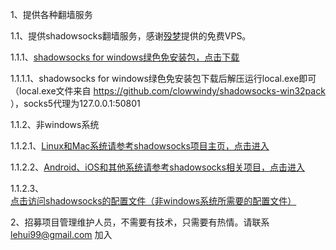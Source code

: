 1、提供各种翻墙服务

1.1、提供shadowsocks翻墙服务，感谢[殁梦](https://twitter.com/UfMeng)提供的免费VPS。

1.1.1、[shadowsocks for windows绿色免安装包，点击下载](https://github.com/vpstunnel/downloads/raw/master/shadowsocks/shadowsocks.zip)

1.1.1.1、shadowsocks for windows绿色免安装包下载后解压运行local.exe即可（local.exe文件来自 https://github.com/clowwindy/shadowsocks-win32pack ），socks5代理为127.0.0.1:50801

1.1.2、非windows系统

1.1.2.1、[Linux和Mac系统请参考shadowsocks项目主页，点击进入](https://github.com/clowwindy/shadowsocks)

1.1.2.2、[Android、iOS和其他系统请参考shadowsocks相关项目，点击进入](https://github.com/clowwindy)

1.1.2.3、[点击访问shadowsocks的配置文件（非windows系统所需要的配置文件）](https://github.com/lehui99/vpstunnel/tree/master/shadowsocks)

2、招募项目管理维护人员，不需要有技术，只需要有热情。请联系 lehui99@gmail.com 加入
